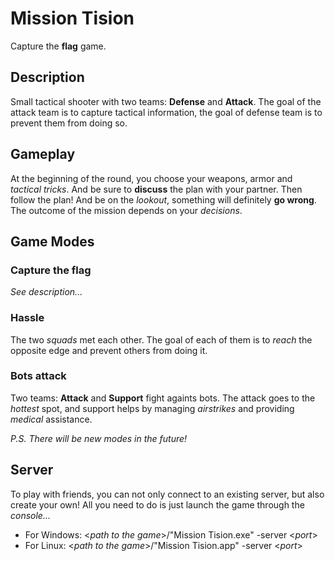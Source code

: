 # Mission Tision
Capture the **flag** game.

## Description
Small tactical shooter with two teams: **Defense** and **Attack**.
The goal of the attack team is to capture tactical information, the goal of defense team is to prevent them from doing so.

## Gameplay
At the beginning of the round, you choose your weapons, armor and *tactical tricks*.
And be sure to **discuss** the plan with your partner.
Then follow the plan! And be on the *lookout*, something will definitely **go wrong**.
The outcome of the mission depends on your *decisions*.

## Game Modes

### Capture the **flag**
*See description...*

### Hassle
The two *squads* met each other. The goal of each of them is to *reach* the opposite edge and prevent others from doing it.

### Bots attack
Two teams: **Attack** and **Support** fight againts bots.
The attack goes to the *hottest* spot, and support helps by managing *airstrikes* and providing *medical* assistance.

*P.S. There will be new modes in the future!*

## Server
To play with friends, you can not only connect to an existing server, but also create your own!
All you need to do is just launch the game through the *console...*
* For Windows: <*path to the game*>/"Mission Tision.exe" -server <*port*>
* For Linux: <*path to the game*>/"Mission Tision.app" -server <*port*>